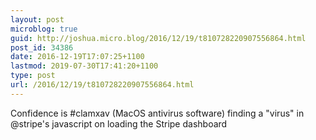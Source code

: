 ```yaml
---
layout: post
microblog: true
guid: http://joshua.micro.blog/2016/12/19/t810728220907556864.html
post_id: 34386
date: 2016-12-19T17:07:25+1100
lastmod: 2019-07-30T17:41:20+1100
type: post
url: /2016/12/19/t810728220907556864.html
---
```

Confidence is #clamxav (MacOS antivirus software) finding a "virus" in @stripe's javascript on loading the Stripe dashboard
